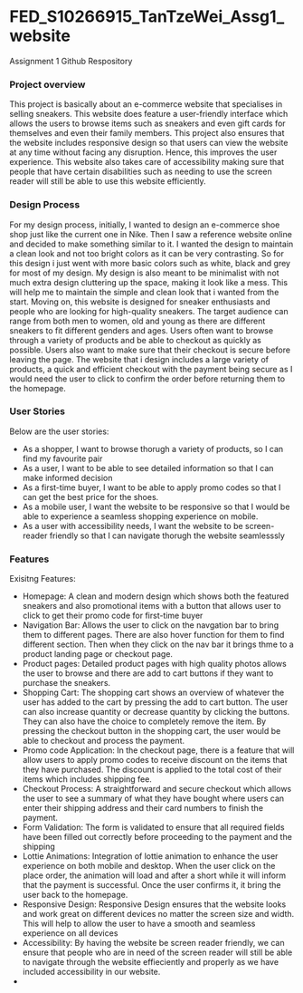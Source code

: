 # FED_S10266915_TanTzeWei_Assg1_website
Assignment 1 Github Respository
### Project overview
This project is basically about an e-commerce website that specialises in selling sneakers. This website does feature a user-friendly interface which allows the users to browse items such as sneakers and even gift cards for themselves and even their family members. This project also ensures that the website includes responsive design so that users can view the website at any time without facing any disruption. Hence, this improves the user experience. This website also takes care of accessibility making sure that people that have certain disabilities such as needing to use the screen reader will still be able to use this website efficiently.
### Design Process
For my design process, initially, I wanted to design an e-commerce shoe shop just like the current one in Nike. Then I saw  a reference website online and decided to make something similar to it. I wanted the design to maintain a clean look and not too bright colors as it can be very contrasting. So for this design i just went with more basic colors such as white, black and grey for most of my design. My design is also meant to be minimalist with not much extra design cluttering up the space, making it look like a mess. This will help me to maintain the simple and clean look that i wanted from the start. Moving on, this website is designed for sneaker enthusiasts and people who are looking for high-quality sneakers. The target audience can range from both men to women, old and young as there are different sneakers to fit different genders and ages. Users often want to browse through a variety of products and be able to checkout as quickly as possible. Users also want to make sure that their checkout is secure before leaving the page. The website that i design includes a large variety of products, a quick and efficient checkout with the payment being secure as I would need the user to click to confirm the order before returning them to the homepage. 
### User Stories
Below are the user stories:
- As a shopper, I want to browse thorugh a variety of products, so I can find my favourite pair
- As a user, I want to be able to see detailed information so that I can make informed decision
- As a first-time buyer, I want to be able to apply promo codes so that I can get the best price for the shoes.
- As a mobile user, I want the website to be responsive so that I would be able to experience a seamless shopping experience on mobile.
- As a user with accessibility needs, I want the website to be screen-reader friendly so that I can navigate thorugh the website seamlesssly

### Features

Exisitng Features:
- Homepage: A clean and modern design which shows both the featured sneakers and also promotional items with a button that allows user to click to get their promo code for first-time buyer
- Navigation Bar: Allows the user to click on the navgation bar to bring them to different pages. There are also hover function for them to find different section. Then when they click on the nav bar it brings thme to a product landing page or checkout page.
- Product pages: Detailed product pages with high quality photos allows the user to browse and there are add to cart buttons if they want to purchase the sneakers.
- Shopping Cart: The shopping cart shows an overview of whatever the user has added to the cart by pressing the add to cart button. The user can also increase quantity or decrease quantity by clicking the buttons. They can also have the choice to completely remove the item. By pressing the checkout button in the shopping cart, the user would be able to checkout and process the payment.
- Promo code Application: In the checkout page, there is a feature that will allow users to apply promo codes to receive discount on the items that they have purchased. The discount is applied to the total cost of their items which includes shipping fee.
- Checkout Process: A straightforward and secure checkout which allows the user to see a summary of what they have bought where users can enter their shipping address and their card numbers to finish the payment.
- Form Validation: The form is validated to ensure that all required fields have been filled out correctly before proceeding to the payment and the shipping
- Lottie Animations: Integration of lottie animation to enhance the user experience on both mobile and desktop. When the user click on the place order, the animation will load and after a short while it will inform that the payment is successful. Once the user confirms it, it bring the user back to the homepage.
- Responsive Design: Responsive Design ensures that the website looks and work great on different devices no matter the screen size and width. This will help to allow the user to have a smooth and seamless experience on all devices
- Accessibility: By having the website be screen reader friendly, we can ensure that people who are in need of the screen reader will still be able to navigate through the website effieciently and properly as we have included accessibility in our website.
- 

